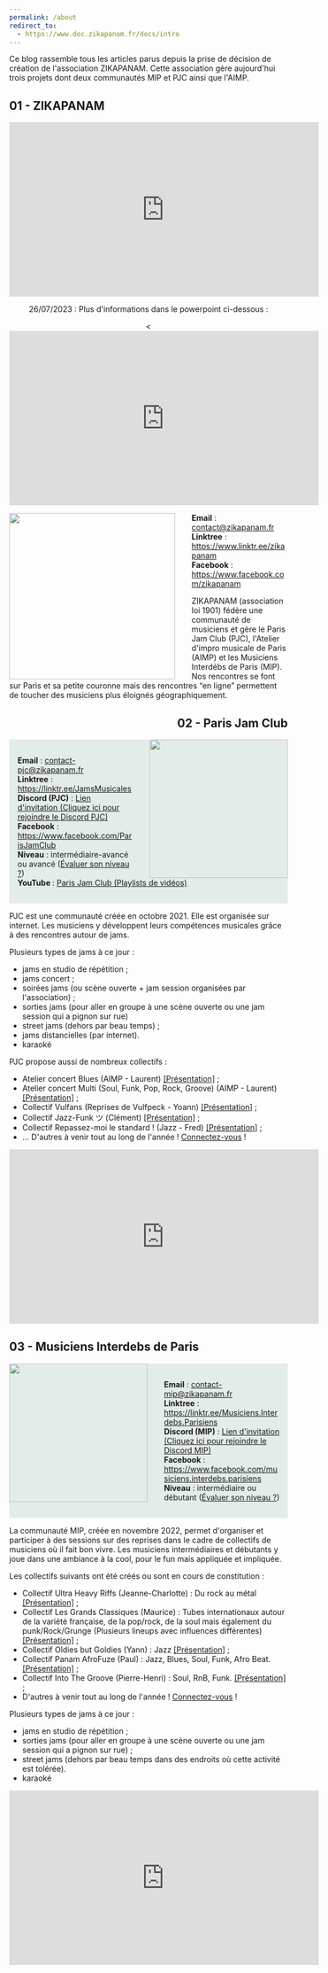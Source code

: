 ```yaml
---
permalink: /about
redirect_to:
  - https://www.doc.zikapanam.fr/docs/intro
---
```

<!-->
<p>Ce blog rassemble tous les articles parus depuis la prise de décision de création de l'association ZIKAPANAM. Cette association gère aujourd'hui trois projets dont deux communautés MIP et PJC ainsi que l'AIMP.
</p>
<section class="about">
    <div class="section-title">
        <h2 style="text-align:left"><span>01 - ZIKAPANAM</span></h2>
    </div>
    <div class="article-post">
        <div style="text-align:center">
          <p><iframe width="560" height="315" src="https://www.youtube.com/embed/T9djMv31qE0" title="YouTube video player" frameborder="0" allow="acc
          elerometer; autoplay; clipboard-write; encrypted-media; gyroscope; picture-in-picture; web-share" allowfullscreen></iframe></p>
        </div>
	<div style="text-align:center">
         <p>26/07/2023 : Plus d'informations dans le powerpoint ci-dessous :</p>
         <p><<iframe width="560" height="315" src="https://www.youtube.com/embed/B17kMVDJILc" title="YouTube video player" frameborder="0" allow="accelerometer; autoplay; clipboard-write; encrypted-media; gyroscope; picture-in-picture; web-share" allowfullscreen></iframe></p>
        </div>
	<p style="background-color: whitesmoke;"><img style="float:left;padding-right:30px;" src="{{ site.baseurl }}/assets/images/illustration-zikapanam-logo.png" height="300"/></p>
	<p>
	<b>Email</b> : <a href="contact@zikapanam.fr">contact@zikapanam.fr</a><br/>
	<b>Linktree</b> : <a href="https://www.linktr.ee/zikapanam">https://www.linktr.ee/zikapanam</a><br/>
	<b>Facebook</b> : <a href="https://www.facebook.com/zikapanam">https://www.facebook.com/zikapanam</a><br/>
	</p>

	<p>ZIKAPANAM (association loi 1901) fédère une communauté de musiciens et gère le Paris Jam Club (PJC), l'Atelier d'impro musicale de Paris (AIMP) et les Musiciens Interdébs de Paris (MIP). Nos rencontres se font sur  Paris et sa petite couronne mais des rencontres “en ligne” permettent de toucher des musiciens plus éloignés géographiquement.</p>
    </div>
</section>
<section class="about">
    <div class="section-title">
	<h2 style="text-align:right"><span>02 - Paris Jam Club</span></h2>
    </div>
    <div class="article-post">
	<p><img style="float:right;padding-left:30px;" src="{{ site.baseurl }}/assets/images/illustration-pjc-logo.png" height="250"/></p>
	<div style="background-color: rgba(12, 90, 75, 0.1); padding: 15px;">
 	<p>
	<b>Email</b> : <a href="contact-pjc@zikapanam.fr">contact-pjc@zikapanam.fr</a><br/>
	<b>Linktree</b> : <a href="https://linktr.ee/JamsMusicales">https://linktr.ee/JamsMusicales</a><br/>
	<b>Discord (PJC)</b> : <a href="https://discord.gg/Ad2EfNXPeB">Lien d'invitation (Cliquez ici pour rejoindre le Discord PJC)</a><br/>
	<b>Facebook</b> : <a href="https://www.facebook.com/ParisJamClub">https://www.facebook.com/ParisJamClub</a><br/>
	<b>Niveau</b> : intermédiaire-avancé ou avancé (<a href="https://www.blog.zikapanam.fr/zap-comment-%C3%A9valuer-son-niveau/">Évaluer son niveau ?</a>)<br/>
	<b>YouTube </b> : <a href="https://www.youtube.com/@parisjamclub/playlists">Paris Jam Club (Playlists de vidéos)</a><br/>
	</p>
	</div>
	<p>PJC est une communauté créée en octobre 2021. Elle est organisée sur internet. Les musiciens y développent leurs compétences musicales grâce  à des rencontres autour de jams.</p>

	<p>Plusieurs types de jams à ce jour :
	<ul>
	<li>jams en studio de répétition ;</li>
	<li>jams concert ;</li>
	<li>soirées jams (ou scène ouverte + jam session organisées par l'association) ;</li>
	<li>sorties jams (pour aller en groupe à une scène ouverte ou une jam session qui a pignon sur rue)</li>
	<li>street jams (dehors par beau temps) ;</li>
	<li>jams distancielles (par internet).</li>
	<li>karaoké</li>
	</ul>
 	</p>
 	<p>PJC propose aussi de nombreux collectifs :
	<ul>
	<li>Atelier concert Blues (AIMP - Laurent) <a href="https://discord.com/channels/893372971073277962/1119721934490451988">[Présentation]</a> ;</li>
	<li>Atelier concert Multi (Soul, Funk, Pop, Rock, Groove) (AIMP - Laurent) <a href="https://discord.com/channels/893372971073277962/1119721934490451988">[Présentation]</a> ;</li>
	<li>Collectif Vulfans (Reprises de Vulfpeck - Yoann) <a href="https://discord.com/channels/893372971073277962/1119742878604873759">[Présentation]</a> ;</li>
	<li>Collectif Jazz-Funk ツ (Clément) <a href="https://discord.com/channels/893372971073277962/1128235531113869342/1128235531113869342">[Présentation]</a> ;</li>
	<li>Collectif Repassez-moi le standard ! (Jazz - Fred) <a href="https://discord.com/channels/893372971073277962/1122424995939889164">[Présentation]</a> ;</li>
	<li>... D'autres à venir tout au long de l'année ! <a href="https://discord.gg/Ad2EfNXPeB">Connectez-vous</a> !</li>	
	</ul>
	</p>
	<p style="text-align:right">
	<iframe width="560" height="315" src="https://www.youtube.com/embed/s2rv5i4-7Zg?si=pLKVqp5lqpTK_Aif" title="YouTube video player" frameborder="0" allow="accelerometer; autoplay; clipboard-write; encrypted-media; gyroscope; picture-in-picture; web-share" allowfullscreen></iframe>
	</p>
   </div>
</section>
<section class="about">
    <div class="section-title" >
	<h2 style="text-align:left"><span>03 - Musiciens Interdebs de Paris</span></h2>
    </div>
    <div class="article-post">

	<p><img style="float:left;padding-right:30px;" src="{{ site.baseurl }}/assets/images/illustration-mip-logo.png" height="250"/></p>

	<div style="background-color: rgba(12, 90, 75, 0.1);padding: 15px;">
	<p>
	<b>Email</b> : <a href="contact-mip@zikapanam.fr">contact-mip@zikapanam.fr</a><br/>
	<b>Linktree</b> : <a href="https://linktr.ee/Musiciens.Interdebs.Parisiens">https://linktr.ee/Musiciens.Interdebs.Parisiens</a><br/>
	<b>Discord (MIP)</b> : <a href="https://discord.gg/DBKNAFcSem">Lien d'invitation (Cliquez ici pour rejoindre le Discord MIP)</a><br/>
	<b>Facebook</b> : <a href="https://www.facebook.com/musiciens.interdebs.parisiens">https://www.facebook.com/musiciens.interdebs.parisiens</a><br/>
	<b>Niveau</b> : intermédiaire ou débutant (<a href="https://www.blog.zikapanam.fr/zap-comment-%C3%A9valuer-son-niveau/">Évaluer son niveau ?</a>)<br/>
	</p>
	</div>
	<p>La communauté MIP, créée en novembre 2022,  permet d'organiser et participer à des sessions sur des reprises dans le cadre de collectifs de musiciens où il fait bon vivre. Les musiciens intermédiaires et débutants y joue dans une ambiance à la cool, pour le fun mais appliquée et impliquée.</p>
	<p>Les collectifs suivants ont été créés ou sont en cours de constitution :
	<ul>
	<li>Collectif Ultra Heavy Riffs (Jeanne-Charlotte) : Du rock au métal <a href='https://discord.com/channels/1038909359712895058/1052703682799599666/1052703682799599666'>[Présentation]</a> ;</li>
	<li>Collectif Les Grands Classiques (Maurice) : Tubes internationaux autour de la variété française, de la pop/rock, de la soul mais également du punk/Rock/Grunge (Plusieurs lineups avec influences différentes) <a href='https://discord.com/channels/1038909359712895058/1062782176501972992/1062782176501972992'>[Présentation]</a> ;</li>
	<li>Collectif Oldies but Goldies (Yann) : Jazz <a href='https://discord.com/channels/1038909359712895058/1150086345532899388/1150086345532899388'>[Présentation]</a> ;</li>
	<li>Collectif Panam AfroFuze (Paul) : Jazz, Blues, Soul, Funk, Afro Beat. <a href='https://discord.com/channels/1038909359712895058/1092582664088850432/1092582664088850432'>[Présentation]</a> ;</li>
	<li>Collectif Into The Groove (Pierre-Henri) : Soul, RnB, Funk. <a href='https://discord.com/channels/1038909359712895058/1131556262530793482/1131556262530793482'>[Présentation]</a> ;</li>
	<li>D'autres à venir tout au long de l'année ! <a href="https://discord.gg/DBKNAFcSem">Connectez-vous</a> !</li>
	</ul>
	</p>
	<p>Plusieurs types de jams à ce jour :
	<ul>
	<li>jams en studio de répétition ;</li>
	<li>sorties jams (pour aller en groupe à une scène ouverte ou une jam session qui a pignon sur rue) ;</li>
	<li>street jams (dehors par beau temps dans des endroits où cette activité est tolérée).</li>
	<li>karaoké</li>
	</ul>
	</p>
	<p style="text-align:right">
	<iframe width="560" height="315" src="https://www.youtube.com/embed/Yem62eh5mZ4?si=sDXGVukoWTh5tlAw" title="YouTube video player" frameborder="0" allow="accelerometer; autoplay; clipboard-write; encrypted-media; gyroscope; picture-in-picture; web-share" allowfullscreen></iframe>
	</p>
	</div>
</section>
<!--<section class="about">
    <div class="section-title">
	<h2 style="text-align:right"><span>04 - Atelier d'Impro Musicale de Paris</span></h2>
    </div>
    <div class="article-post">
	<p><img style="float:right;padding-left:30px;" src="{{ site.baseurl }}/assets/images/illustration-aimp-logo.png" height="250"/></p>
	<p>
	<b>Email</b> : <a href="contact-aimp@zikapanam.fr">contact-aimp@zikapanam.fr</a><br/>
	<b>Linktree</b> : <a href="https://linktr.ee/AtelierImproMusicaleParis">https://linktr.ee/AtelierImproMusicaleParis</a><br/>
	<b>Discord (PJC)</b> : <a href="http://discord.gg/xjPA48eNJz">Lien d'invitation (Cliquez ici pour rejoindre le Discord PJC)</a><br/>
	<b>Facebook</b> : <a href="https://www.facebook.com/AtelierImproMusicaleParis">https://www.facebook.com/AtelierImproMusicaleParis</a><br/>
	<b>Niveau</b> : intermédiaire-avancé ou avancé (<a href="https://www.blog.zikapanam.fr/zap-comment-%C3%A9valuer-son-niveau/">Évaluer son niveau ?</a>)<br/>
	</p>

	<p>L'Atelier d'impro musicale de Paris est une structure qui regroupe un peu plus d'une quarantaine de membres et dont le but est de développer les techniques d'improvisation chez des musiciens ayant déjà un niveau adapté.</p>

	<p>Les membres de cette structure sont pleinement intégrés à la communauté Paris Jam Club.</p>
	<p>Plusieurs sous projets à ce jour :
	<ul>
	    <li>Atelier concert Multi-styles (Soul, Funk, Pop, rock, Groove);</li>
	    <li>Atelier concert Jazz ; </li>
	    <li>Atelier concert Blues ;</li>
	    <li>Atelier sur la composition comme support à l'improvisation.</li>
	</ul>
	</p>
	<p>Plus d'informations sur Discord.
	</p>
   </div>
</section>
-->
<!--
<section class="about">
   <div class="section-title">
	<h2 style="text-align:right"><span>04 - Communautés Discord</span></h2>
    </div>
    <div class="article-post">
	<p><img style="float:right;padding-right:30px;" src="{{ site.baseurl }}/assets/images/discord.webp" height="250"/>
	</p>
	<p>
	Discord est une messagerie communautaire qui permet aux membres de l'association ZIKAPANAM d'organiser leurs événements (principalement des jams musicales, des répétitions à ce jour mais aussi des rencontres informelles pour discuter). 
	</p>
	<p>
	Les communautés accueillent (régulièrement) des visiteurs pour discuter musique sur les salons Discord prévus à cet effet.
	</p>
    </div>
</section>
<section class="about">
    <div class="section-title">
	<h2 style="text-align:left"><span>05 - Manifestations exceptionnelles</span></h2>
    </div>
    <div class="article-post">
	<diV>
	<img style="padding:15px;" src="{{ site.baseurl }}/assets/images/la-foisonante-concert1.jpg" width="240px" height="150px"/>
	<img style="padding:15px;" src="{{ site.baseurl }}/assets/images/dans-un-jardin-concert2.jpg" width="240px" height="150px"/>
	<img style="padding:15px;" src="{{ site.baseurl }}/assets/images/qgo-concert3.jpg" width="240px" height="150px"/>
	</div>
	<br/>
	<p>L'association ZIKAPANAM organise chaque année une ou plusieurs soirées jams c’est à dire des manifestations exceptionnelles où les membres de Paris Jam Club et bientôt de MIP jouent sur scène devant un public.</p>
	<p>D'autres sont à venir !</p>
    </div>
</section>
<section class="about">
    <div class="section-title">
	<h2 style="text-align:right"><span>06 - Cotisation Zikapanam</span></h2>
    </div>
    <div class="article-post">

	<div style="background-color: rgba(12, 90, 75, 0.1);padding: 15px;">
	<p>
	<img style="float:right;padding-left:30px;" src="{{ site.baseurl }}/assets/images/registration-phil-desforges-L0K-87Ybwio-unsplash.jpg" height="250"/>
	</p>
	<p>L'association ZIKAPANAM <a href="http://www.blog.zikapanam.fr/fr-en-zap-adhesion-cotisants-et-non-cotisants/">a besoin de fonds pour exister</a> mais reste à destination des plus modestes.
	</p>

	<p>
	Les propositions ci-dessous s'entendent sur les serveurs MIP & PJC ET dans le respect des modalités d'inscription de chaque événément.
	<ul>
	<li>La participation aux jams qui sont organisées ne nécessite pas d'être cotisant (sous réserve de places disponibles) ;</li>
	<li>L'organisation et participation à un ou des collectifs nécessitent d'être cotisant ;</li>
	<li>L'organisation de jams nécessite d'être cotisant.</li>
	</ul>
	</p>
	<p>La cotisation modique ne vous sera demandé qu'après avoir participé à une ou deux rencontres musicales dans un collectif (MIP ou PJC) ou avant votre première organisation de rencontres ou création de collectif dans l'association.</p>

	<p>Actuellement, la cotisation est de 25 € ou 50 € (au choix) pour l'année civile. La cotisation des personnes qui s'inscrivent à partir de septembre sera valable pour la fin de l'année et l'année civile n+1.
	</p>
	</div>
    </div>
</section>
-->